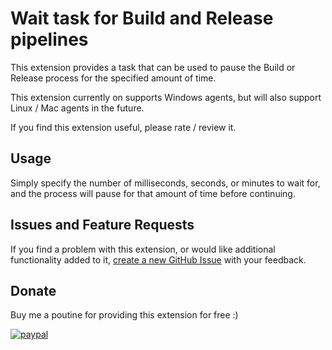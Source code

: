 # Wait task for Build and Release pipelines

This extension provides a task that can be used to pause the Build or Release process for the specified amount of time.

This extension currently on supports Windows agents, but will also support Linux / Mac agents in the future.

If you find this extension useful, please rate / review it.

## Usage

Simply specify the number of milliseconds, seconds, or minutes to wait for, and the process will pause for that amount of time before continuing.

## Issues and Feature Requests

If you find a problem with this extension, or would like additional functionality added to it, [create a new GitHub Issue][GitHubIssuesUrl] with your feedback.

## Donate

Buy me a poutine for providing this extension for free :)

[![paypal](https://www.paypalobjects.com/en_US/i/btn/btn_donateCC_LG.gif)](https://www.paypal.com/cgi-bin/webscr?cmd=_s-xclick&hosted_button_id=CZP8CU53RJ29W)

<!-- Links -->
[GitHubIssuesUrl]: https://github.com/deadlydog/AzureDevOps.Wait/issues